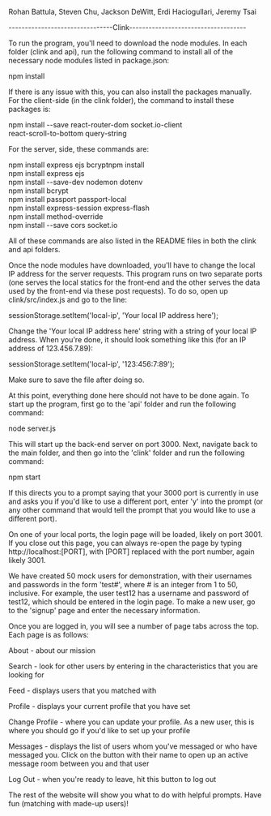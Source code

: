 Rohan Battula, Steven Chu, Jackson DeWitt, Erdi Haciogullari, Jeremy Tsai

--------------------------------Clink------------------------------------

To run the program, you'll need to download the node modules. In each
folder (clink and api), run the following command to install all of
the necessary node modules listed in package.json:

npm install

If there is any issue with this, you can also install the packages
manually. For the client-side (in the clink folder), the command
to install these packages is:

npm install --save react-router-dom socket.io-client \
    	    	   react-scroll-to-bottom query-string

For the server, side, these commands are:

npm install express ejs bcryptnpm install  
npm install express ejs  
npm install --save-dev nodemon dotenv  
npm install bcrypt  
npm install passport passport-local  
npm install express-session express-flash  
npm install method-override  
npm install --save cors socket.io

All of these commands are also listed in the README files in
both the clink and api folders.

Once the node modules have downloaded, you'll have to change the
local IP address for the server requests. This program runs on two
separate ports (one serves the local statics for the front-end and
the other serves the data used by the front-end via these post
requests). To do so, open up clink/src/index.js and go to the
line:

  sessionStorage.setItem('local-ip', 'Your local IP address here');

Change the 'Your local IP address here' string with a string of
your local IP address. When you're done, it should look something
like this (for an IP address of 123.456.7.89):

  sessionStorage.setItem('local-ip', '123:456:7:89');

Make sure to save the file after doing so.

At this point, everything done here should not have to be done again.
To start up the program, first go to the 'api' folder and run the
following command:

  node server.js

This will start up the back-end server on port 3000. Next, navigate
back to the main folder, and then go into the 'clink' folder and
run the following command:

  npm start

If this directs you to a prompt saying that your 3000 port is currently
in use and asks you if you'd like to use a different port, enter 'y'
into the prompt (or any other command that would tell the prompt that
you would like to use a different port).

On one of your local ports, the login page will be loaded, likely on
port 3001. If you close out this page, you can always re-open the page
by typing http://localhost:[PORT], with [PORT] replaced with the port
number, again likely 3001.

We have created 50 mock users for demonstration, with their usernames and
passwords in the form 'test#', where # is an integer from 1 to 50, inclusive.
For example, the user test12 has a username and password of test12, which
should be entered in the login page. To make a new user, go to the 'signup'
page and enter the necessary information.

Once you are logged in, you will see a number of page tabs across the
top. Each page is as follows:

About - about our mission

Search - look for other users by entering in the characteristics that
         you are looking for

Feed - displays users that you matched with

Profile - displays your current profile that you have set

Change Profile - where you can update your profile. As a new user,
       	         this is where you should go if you'd like to set
		 up your profile

Messages - displays the list of users whom you've messaged or who
	   have messaged you. Click on the button with their name
	   to open up an active message room between you and that
	   user

Log Out - when you're ready to leave, hit this button to log out


The rest of the website will show you what to do with helpful
prompts. Have fun (matching with made-up users)!